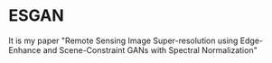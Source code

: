 # ESGAN
It is my paper "Remote Sensing Image Super-resolution using Edge-Enhance and Scene-Constraint GANs with Spectral Normalization"
